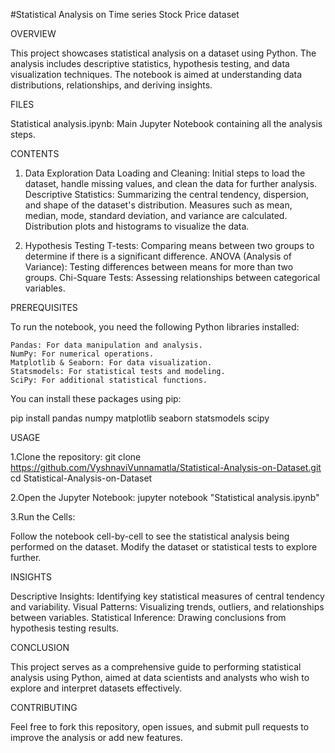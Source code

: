 #Statistical Analysis on Time series Stock Price dataset


OVERVIEW

This project showcases statistical analysis on a dataset using Python. The analysis includes descriptive statistics, hypothesis testing, and data visualization techniques. The notebook is aimed at understanding data distributions, relationships, and deriving insights.


FILES

Statistical analysis.ipynb: Main Jupyter Notebook containing all the analysis steps.

CONTENTS

1. Data Exploration
   Data Loading and Cleaning: Initial steps to load the dataset, handle missing values, and clean the data for further analysis.
   Descriptive Statistics: Summarizing the central tendency, dispersion, and shape of the dataset's distribution.
        Measures such as mean, median, mode, standard deviation, and variance are calculated.
        Distribution plots and histograms to visualize the data.

2. Hypothesis Testing
   T-tests: Comparing means between two groups to determine if there is a significant difference.
   ANOVA (Analysis of Variance): Testing differences between means for more than two groups.
   Chi-Square Tests: Assessing relationships between categorical variables.


PREREQUISITES

To run the notebook, you need the following Python libraries installed:

    Pandas: For data manipulation and analysis.
    NumPy: For numerical operations.
    Matplotlib & Seaborn: For data visualization.
    Statsmodels: For statistical tests and modeling.
    SciPy: For additional statistical functions.

You can install these packages using pip:

pip install pandas numpy matplotlib seaborn statsmodels scipy


USAGE

1.Clone the repository:
git clone https://github.com/VyshnaviVunnamatla/Statistical-Analysis-on-Dataset.git cd Statistical-Analysis-on-Dataset

2.Open the Jupyter Notebook:
jupyter notebook "Statistical analysis.ipynb"

3.Run the Cells:

Follow the notebook cell-by-cell to see the statistical analysis being performed on the dataset.
Modify the dataset or statistical tests to explore further.


INSIGHTS

Descriptive Insights: Identifying key statistical measures of central tendency and variability.
Visual Patterns: Visualizing trends, outliers, and relationships between variables.
Statistical Inference: Drawing conclusions from hypothesis testing results.


CONCLUSION

This project serves as a comprehensive guide to performing statistical analysis using Python, aimed at data scientists and analysts who wish to explore and interpret datasets effectively.


CONTRIBUTING 

Feel free to fork this repository, open issues, and submit pull requests to improve the analysis or add new features.

